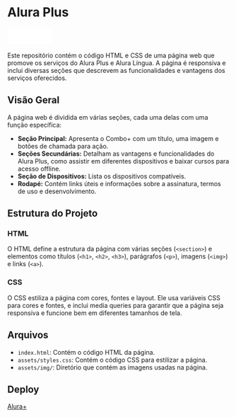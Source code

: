 <h1>Alura Plus</h1>
<img src="./assets/img/Logo.png" alt="Logo da alura plus">
<p>Este repositório contém o código HTML e CSS de uma página web que promove os serviços do Alura Plus e Alura Língua. A página é responsiva e inclui diversas seções que descrevem as funcionalidades e vantagens dos serviços oferecidos.</p>

<h2>Visão Geral</h2>
<p>A página web é dividida em várias seções, cada uma delas com uma função específica:</p>

<ul>
    <li><strong>Seção Principal:</strong> Apresenta o Combo+ com um título, uma imagem e botões de chamada para ação.</li>
    <li><strong>Seções Secundárias:</strong> Detalham as vantagens e funcionalidades do Alura Plus, como assistir em diferentes dispositivos e baixar cursos para acesso offline.</li>
    <li><strong>Seção de Dispositivos:</strong> Lista os dispositivos compatíveis.</li>
    <li><strong>Rodapé:</strong> Contém links úteis e informações sobre a assinatura, termos de uso e desenvolvimento.</li>
</ul>

<h2>Estrutura do Projeto</h2>

<h3>HTML</h3>
<p>O HTML define a estrutura da página com várias seções (<code>&lt;section&gt;</code>) e elementos como títulos (<code>&lt;h1&gt;</code>, <code>&lt;h2&gt;</code>, <code>&lt;h3&gt;</code>), parágrafos (<code>&lt;p&gt;</code>), imagens (<code>&lt;img&gt;</code>) e links (<code>&lt;a&gt;</code>).</p>

<h3>CSS</h3>
<p>O CSS estiliza a página com cores, fontes e layout. Ele usa variáveis CSS para cores e fontes, e inclui media queries para garantir que a página seja responsiva e funcione bem em diferentes tamanhos de tela.</p>

<h2>Arquivos</h2>
<ul>
    <li><code>index.html</code>: Contém o código HTML da página.</li>
    <li><code>assets/styles.css</code>: Contém o código CSS para estilizar a página.</li>
    <li><code>assets/img/</code>: Diretório que contém as imagens usadas na página.</li>
</ul>

<h2>Deploy</h2>
<a href="https://aluraplus-eta-wine.vercel.app/" target="_blank">Alura+</a>
